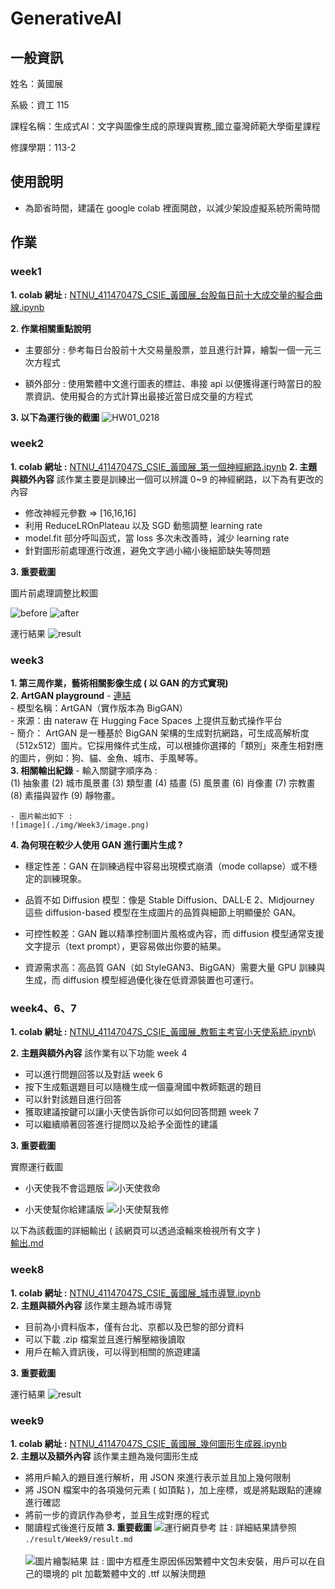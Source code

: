 # GenerativeAI 

## 一般資訊 
姓名：黃國展

系級：資工 115 

課程名稱：生成式AI：文字與圖像生成的原理與實務_國立臺灣師範大學衛星課程

修課學期：113-2

## 使用說明 
 - 為節省時間，建議在 google colab 裡面開啟，以減少架設虛擬系統所需時間

## 作業

### week1
**1. colab 網址 :**
[NTNU_41147047S_CSIE_黃國展_台股每日前十大成交量的擬合曲線.ipynb](https://colab.research.google.com/drive/10wTASH33ZNQgUuLIxnmcH6ymNYb-TrAF?usp=drive_linkLinks)

**2. 作業相關重點說明**
 - 主要部分 : 參考每日台股前十大交易量股票，並且進行計算，繪製一個一元三次方程式

 - 額外部分 : 使用繁體中文進行圖表的標註、串接 api 以便獲得運行時當日的股票資訊、使用擬合的方式計算出最接近當日成交量的方程式

**3. 以下為運行後的截圖**
![HW01_0218](img/HW01/output_0218.png)

### week2
**1. colab 網址 :**
[NTNU_41147047S_CSIE_黃國展_第一個神經網路.ipynb](https://colab.research.google.com/drive/1BpF-ga4kQRrdqR6OyWO_Aq1ITk7iB7vQ#scrollTo=FWK0fgKgCHa7)
**2. 主題與額外內容**
該作業主要是訓練出一個可以辨識 0~9 的神經網路，以下為有更改的內容

 - 修改神經元參數 => [16,16,16]
 - 利用 ReduceLROnPlateau 以及 SGD 動態調整 learning rate
 - model.fit 部分呼叫函式，當 loss 多次未改善時，減少 learning rate
 - 針對圖形前處理進行改進，避免文字過小縮小後細節缺失等問題 
 

**3. 重要截圖**

圖片前處理調整比較圖

![before](img/HW02/before.webp)
![after](img/HW02/after.webp)

運行結果
![result](img/HW02/result.png)

### week3
**1. 第三周作業，藝術相關影像生成 ( 以 GAN 的方式實現)**\
**2. ArtGAN playground**
    - [連結](https://github.com/cs-chan/ArtGAN)\
    - 模型名稱：ArtGAN（實作版本為 BigGAN）\
    - 來源：由 nateraw 在 Hugging Face Spaces 上提供互動式操作平台\
    - 簡介：
ArtGAN 是一種基於 BigGAN 架構的生成對抗網路，可生成高解析度（512x512）圖片。它採用條件式生成，可以根據你選擇的「類別」來產生相對應的圖片，例如：狗、貓、金魚、城市、手風琴等。\
**3. 相關輸出紀錄**
    - 輸入關鍵字順序為 : \
        (1) 抽象畫
        (2) 城市風景畫
        (3) 類型畫
        (4) 插畫
        (5) 風景畫
        (6) 肖像畫
        (7) 宗教畫
        (8) 素描與習作
        (9) 靜物畫。



    - 圖片輸出如下 : 
    ![image](./img/Week3/image.png)

**4. 為何現在較少人使用 GAN 進行圖片生成 ?**

- 穩定性差：GAN 在訓練過程中容易出現模式崩潰（mode collapse）或不穩定的訓練現象。

- 品質不如 Diffusion 模型：像是 Stable Diffusion、DALL·E 2、Midjourney 這些 diffusion-based 模型在生成圖片的品質與細節上明顯優於 GAN。

- 可控性較差：GAN 難以精準控制圖片風格或內容，而 diffusion 模型通常支援文字提示（text prompt），更容易做出你要的結果。

- 資源需求高：高品質 GAN（如 StyleGAN3、BigGAN）需要大量 GPU 訓練與生成，而 diffusion 模型經過優化後在低資源裝置也可運行。

### week4、6、7
**1. colab 網址 :**
[NTNU_41147047S_CSIE_黃國展_教甄主考官小天使系統.ipynb](https://colab.research.google.com/drive/16C-mYX6QEWY4Z9uek8rVzwRYj06-tBVX?usp=sharing)\

**2. 主題與額外內容**
該作業有以下功能
week 4 
 - 可以進行問題回答以及對話
week 6
 - 按下生成甄選題目可以隨機生成一個臺灣國中教師甄選的題目
 - 可以針對該題目進行回答
 - 獲取建議按鍵可以讓小天使告訴你可以如何回答問題
week 7
 - 可以繼續順著回答進行提問以及給予全面性的建議

**3. 重要截圖**

實際運行截圖
- 小天使我不會這題版
![小天使救命](img/HW03/blank.png)

- 小天使幫你給建議版
![小天使幫我修](img/HW03//angel.png)

以下為該截圖的詳細輸出 ( 該網頁可以透過滾輪來檢視所有文字 )\
[輸出.md](result/HW03/result.md)

### week8 
**1. colab 網址 :**
[NTNU_41147047S_CSIE_黃國展_城市導覽.ipynb](https://colab.research.google.com/drive/1YXgrpWl-309hqjuFhQxdTgcUntFr7EmA?hl=zh-tw#scrollTo=iC8ai0QHGeTD)\
**2. 主題與額外內容**
該作業主題為城市導覽
 - 目前為小資料版本，僅有台北、京都以及巴黎的部分資料 
 - 可以下載 .zip 檔案並且進行解壓縮後讀取
 - 用戶在輸入資訊後，可以得到相關的旅遊建議 

**3. 重要截圖**

運行結果
![result](./img/Week8/image.png)

### week9 
**1. colab 網址 :**
[NTNU_41147047S_CSIE_黃國展_幾何圖形生成器.ipynb](https://colab.research.google.com/drive/1odedxGwwxyGc9la_g1f4X93JZx7W27TW?hl=zh-tw#scrollTo=DuCD_IH2ReL3)\
**2. 主題以及額外內容**
該作業主題為幾何圖形生成
 - 將用戶輸入的題目進行解析，用 JSON 來進行表示並且加上幾何限制
 - 將 JSON 檔案中的各項幾何元素 ( 如頂點 )，加上座標，或是將點跟點的連線進行確認
 - 將前一步的資訊作為參考，並且生成對應的程式
 - 閱讀程式後進行反饋
**3. 重要截圖**
![運行網頁參考](./img/Week9/image1.png)
註 : 詳細結果請參照 `./result/Week9/result.md`
\
\
![圖片繪製結果](./img/Week9/image.png)
註 : 圖中方框產生原因係因繁體中文包未安裝，用戶可以在自己的環境的 plt 加載繁體中文的 .ttf 以解決問題

